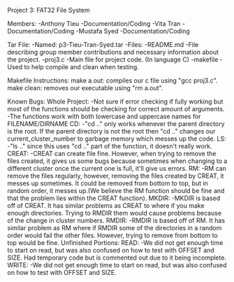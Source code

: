 Project 3: FAT32 File System

Members:
  -Anthony Tieu
  	-Documentation/Coding
  -Vita Tran
  	-Documentation/Coding
  -Mustafa Syed
  	-Documentation/Coding
  
Tar File:
  -Named: p3-Tieu-Tran-Syed.tar
  -Files:
  	-README.md
		-File describing group member contributions and necessary information
			about the project.
	-proj3.c
		-Main file for project code. (In language C)
	-makefile
		-Used to help compile and clean when testing.

Makefile Instructions:
	make a.out:
		compiles our c file using "gcc proj3.c".
	make clean:
		removes our executable using "rm a.out".

Known Bugs:
	Whole Project:
		-Not sure if error checking if fully working but most of the functions
			should be checking for correct amount of arguments.
		-The functions work with both lowercase and uppercase names for 
			FILENAME/DIRNAME
	CD:
		-"cd .." only works whenever the parent directory is the root.
			If the parent directory is not the root then "cd .." changes our
			current_cluster_number to garbage memory which messes up the code.
	LS:
		-"ls .." since this uses "cd .." part of the function, it doesn't really
			work.
	CREAT:
		-CREAT can create file fine. However, when trying to remove the files
			created, it gives us some bugs because sometimes when changing to a
			different cluster once the current one is full, it'll give us errors.
	RM:
		-RM can remove the files regularly, however, removing the files created by
			CREAT, it messes up sometimes. It could be removed from bottom to top, but in
			random order, it messes up.(We believe the RM function should be fine and 
			that the problem lies within the CREAT function).
	MKDIR:
		-MKDIR is based off of CREAT. It has similar problems as CREAT to where if 
			you make enough directories. Trying to RMDIR them would cause problems because
			of the change in cluster numbers.
	RMDIR:
		-RMDIR is based off of RM. It has similar problem as RM where if RMDIR some of the
			directories in a random order would fail the other files. However, trying
			to remove from bottom to top would be fine.
Unfinished Portions:
	READ:
		-We did not get enough time to start on read, but was also confused on how to test
			with OFFSET and SIZE. Had temporary code but is commented out due to it 
			being incomplete.
	WRITE:
		-We did not get enough time to start on read, but was also confused on how to test
			with OFFSET and SIZE. 
